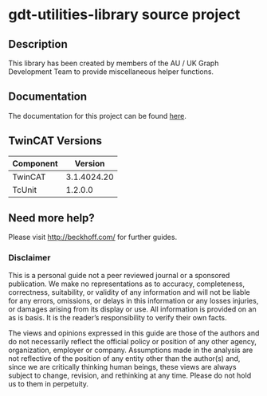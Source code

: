 # gdt-utilities-library source project

## Description
This library has been created by members of the AU / UK Graph Development Team to provide miscellaneous helper functions.

## Documentation
The documentation for this project can be found [here](https://tcgraph-dev-team.github.io/gdt-utilities-library/). 

## TwinCAT Versions
| Component | Version     |
| ----------| ----------- |
| TwinCAT   | 3.1.4024.20 |
| TcUnit    | 1.2.0.0     |

## Need more help?
Please visit http://beckhoff.com/ for further guides.

### Disclaimer
This is a personal guide not a peer reviewed journal or a sponsored publication. We make
no representations as to accuracy, completeness, correctness, suitability, or validity of any
information and will not be liable for any errors, omissions, or delays in this information or any
losses injuries, or damages arising from its display or use. All information is provided on an as
is basis. It is the reader’s responsibility to verify their own facts.

The views and opinions expressed in this guide are those of the authors and do not
necessarily reflect the official policy or position of any other agency, organization, employer or
company. Assumptions made in the analysis are not reflective of the position of any entity
other than the author(s) and, since we are critically thinking human beings, these views are
always subject to change, revision, and rethinking at any time. Please do not hold us to them
in perpetuity.
